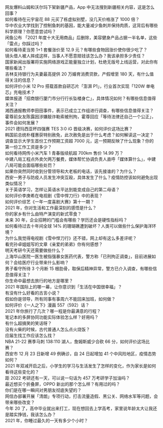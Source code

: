 网友爆料山姆和沃尔玛下架新疆产品，App 中无法搜到新疆相关内容，这是怎么回事？  
如何看待在元宇宙花 88 元买了栋虚拟别墅，没几天价格涨了 1000 倍？  
华中农业大学找到了控制鱼刺的基因，能大量减少鱼刺并保持肉质，这背后有哪些科学原理？你愿意尝试吗？  
闲鱼公布 「2021 年度十大无用商品」后删除，美容健身产品占据一半名单，这些「雷点」你踩过吗？  
如何看待麦当劳 1+1 套餐涨价至 12.9 元？有哪些食物因涨价使你很少吃了？  
镜头借人被人摔成这样，当事人不愿意赔钱该怎么办？我该承担多少责任？  
国家新闻出版署将实施网络游戏正能量独立计划，杜绝无版号上线运营，对此你有哪些看法？  
吉林支持银行为夫妻最高提供 20 万婚育消费贷款，产假增至 180 天，有什么值得关注的信息？  
如何评价小米 12 Pro 搭载首款自研芯片「澎湃 P1」，行业首次实现「120W 单电芯」充电技术？  
媒体报道「招商银行厦门市分行行长坠楼身亡」，具体情况如何？有哪些信息值得关注？  
湘西通报教师李田田事件，表示已成立工作组进行调查，有哪些信息值得关注？  
霍尊前女友陈露因涉嫌敲诈勒索被刑拘，霍尊回应「等待法律还自己一个公正」，事件会如何发展？  
2021 德玛西亚杯四强赛 TES 3:0 iG 晋级决赛，如何评价这场比赛？  
韩国前总统朴槿惠获特别赦免，此次赦免是出于什么考虑？如何解读这一决定？  
调查显示大学生首份工作预期工资超 7000 元，这一预期反映了什么现象？你的第一份工作工资是多少？  
如何看待网传小米汽车 1 青春版续航超 700km 售价 14.99 万？  
中建八局工程点外卖欠两万餐费，媒体帮忙协调负责人直呼「媒体算什么」，中建八局可能会面临哪些处罚？  
如果你突然同时收到分管领导和大老板的电话，该先接谁的？为什么？  
西安一男子与防疫人员发生冲突互殴，具体发生了什么？疫情防控该如何避免出现类似情况？  
关于英语学习，怎样让英语水平达到能变成自己的第二母语？  
如何评价李庚希在电视剧《雪中悍刀行》中的表现？  
如何评价综艺《一年一度喜剧大赛》第十一期？  
2021 年，你对生活和工作最深刻的感悟是什么？  
你的家乡有什么由特产演变的新式零食？  
未来 30 年，企业招聘的门槛会有哪些？学历还会是硬性指标吗？  
如何看待过去十年间全球 14% 的珊瑚礁遭到破坏？人类可以做些什么保护海洋环境？  
为什么我觉得电视剧《雪中悍刀行》还不错，网上却有这么多差评呢？  
看完孙卓姐姐写的文章《亲爱的弟弟》你有何感想？  
明天考研今天还需要做些什么？  
上海华山医院一医生被指强暴女医药代表，警方称「已刑拘正调查」，目前进展如何？会给医疗行业带来什么影响？  
男子看守所待 3 个月断 15 根肋骨，取保后精神异常，警方已介入调查，有哪些信息值得关注？  
你生命中最想去旅行的地方是哪里？  
2021 年国际上的哪一幕，让你意识到「生活在中国很幸福」？  
有没有什么好看的古言小说？  
假如你是领导，所有同事有事周六不能回来加班，如何做？  
如何评价《一人之下》漫画 557（592）话？  
2021 年你旅行了几次？哪一程是你最满意的行程？  
笔记本的多屏协同功能实际体验怎么样？好用吗？  
有什么超搞笑的笑话呀？  
没有火柴的时候，古代普通人怎么点火烧饭？  
应届生找工作应该怎么找？  
NBA 21-22 赛季马刺 138:110 湖人，詹姆斯威少合砍 66 分，如何评价这场比赛？  
西安市 12 月 23 日新增 49 例确诊，自 24 日起增加 41 个中风险地区，疫情态势如何？  
2021 年双减开启之后，小学生的学习与生活发生了怎样的变化，作为家长是如何看待这些变化的？  
距 2022 考研还有一天，可以说一句话为 457 万考研学子加油吗？  
最近想买个折叠屏，OPPO 新出的那个怎么样？有用过的吗？  
你们是在哪一瞬间对男朋友彻底失望的？  
网信办部署开展「清朗」专项行动，打击流量造假、黑公关、网络水军等问题，会带来哪些改变？  
今年 20 了，高中毕业就出来打工，现在想回去上学高考，家里说年龄太大让我还是踏实挣钱，我该怎么办？  
2021 年，你睡过最久的一天有多少个小时？  
